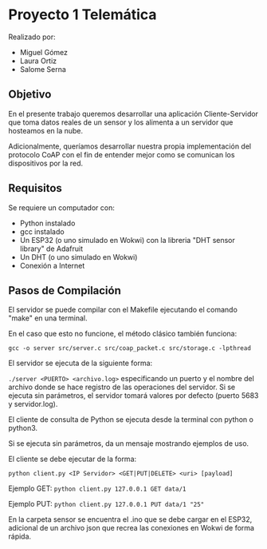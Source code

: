 # Proyecto 1 Telemática
Realizado por:

* Miguel Gómez
* Laura Ortiz
* Salome Serna

## Objetivo
En el presente trabajo queremos desarrollar una aplicación Cliente-Servidor que toma datos reales de un sensor y los alimenta a un servidor que hosteamos en la nube.

Adicionalmente, queríamos desarrollar nuestra propia implementación del protocolo CoAP con el fin de entender mejor como se comunican los dispositivos por la red.

## Requisitos
Se requiere un computador con:

* Python instalado
* gcc instalado
* Un ESP32 (o uno simulado en Wokwi) con la libreria "DHT sensor library" de Adafruit
* Un DHT (o uno simulado en Wokwi)
* Conexión a Internet

## Pasos de Compilación
El servidor se puede compilar con el Makefile ejecutando el comando "make" en una terminal.

En el caso que esto no funcione, el método clásico también funciona:

`gcc -o server src/server.c src/coap_packet.c src/storage.c -lpthread`

El servidor se ejecuta de la siguiente forma:

`./server <PUERTO> <archivo.log>` especificando un puerto y el nombre del archivo donde se hace registro de las operaciones del servidor. Si se ejecuta sin parámetros, el servidor tomará valores por defecto (puerto 5683 y servidor.log).

El cliente de consulta de Python se ejecuta desde la terminal con python o python3.

Si se ejecuta sin parámetros, da un mensaje mostrando ejemplos de uso.

El cliente se debe ejecutar de la forma:

`python client.py <IP Servidor> <GET|PUT|DELETE> <uri> [payload]`

Ejemplo GET: `python client.py 127.0.0.1 GET data/1`

Ejemplo PUT: `python client.py 127.0.0.1 PUT data/1 "25"`

En la carpeta sensor se encuentra el .ino que se debe cargar en el ESP32, adicional de un archivo json que recrea las conexiones en Wokwi de forma rápida.
